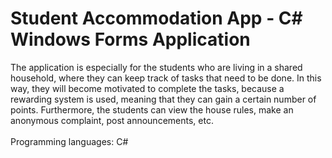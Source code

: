 # Student Accommodation App - C# Windows Forms Application
The application is especially for the students who are living in a shared household, where they can keep track of tasks that need to be done. In this way, they will become motivated to complete the tasks, because a rewarding system is used, meaning that they can gain a certain number of points. Furthermore, the students can view the house rules, make an anonymous complaint, post announcements, etc.
<br>
<br>
Programming languages: C#
